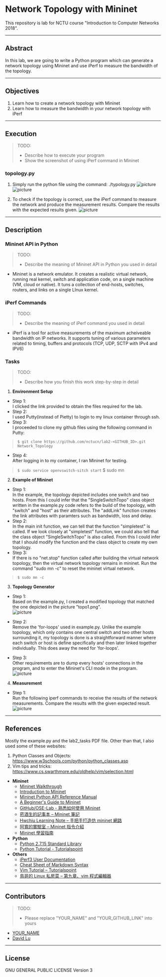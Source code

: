 # Network Topology with Mininet

This repository is lab for NCTU course "Introduction to Computer Networks 2018".

---
## Abstract

In this lab, we are going to write a Python program which can generate a network topology using Mininet and use iPerf to measure the bandwidth of the topology.

---
## Objectives

1. Learn how to create a network topology with Mininet
2. Learn how to measure the bandwidth in your network topology with iPerf

---
## Execution

> TODO: 
> * Describe how to execute your program
> * Show the screenshot of using iPerf command in Mininet

### topology.py

1. Simply run the python file using the command: ./typology.py
![picture](runprogram.JPG)
![picture](runprogram2.JPG)

2. To check if the topology is correct, use the iPerf command to measure the network and produce the measurement results. Compare the results with the expected results given.
![picture](iperfcommand.JPG)

---
## Description

### Mininet API in Python

> TODO:
> * Describe the meaning of Mininet API in Python you used in detail

* Mininet is a network emulator. It creates a realistic virtual network, running real kernel, switch and application code, on a single machine (VM, cloud or native). It tuns a collection of end-hosts, switches, routers, and links on a single LInux kernel. 

### iPerf Commands

> TODO:
> * Describe the meaning of iPerf command you used in detail

* iPerf is a tool for active measurements of the maximum acheiveable bandwidth on IP networks. It supports tuning of various parameters related to timing, buffers and protocols (TCP, UDP, SCTP with IPv4 and IPV6)

### Tasks

> TODO:
> * Describe how you finish this work step-by-step in detail

1. **Environment Setup**<br />
* Step 1: <br />
I clicked the link provided to obtain the files required for the lab.<br />
* Step 2:<br />
I used Putty(instead of Pietty) to login to my linux container through ssh. <br />
* Step 3:<br />
I proceeded to clone my github files using the following command in Putty:<br />
> `$ git clone https://github.com/nctucn/lab2-<GITHUB_ID>.git Network_Topology` <br />

* Step 4:<br />
After logging in to my container, I ran Mininet for testing.<br />
> ` $ sudo service openvswitch-sitch start `
 $ sudo mn

2. **Example of Mininet**
* Step 1: <br />
In the example, the topology depicted includes one switch and two hosts. From this I could infer that the "SingleSwitchTopo" class object written in the example.py code refers to the build of the topology, with "switch" and "host" as their attributes. The "addLink" function creates the link attributes with paramters such as bandwidth, loss and delay.
* Step 2:<br />
In the main init function, we can tell that the function "simpletest" is called. If we look closely at "simpletest" function, we could also tell that the class object "SingleSwitchTopo" is also called. From this I could infer that I should modify the function and the class object to create my own topology.
* Step 3:<br />
If there is no "net.stop" function called after building the virtual network topology, then the virtual network topology remains in mininet. Run the command "sudo mn -c" to reset the mininet virtual network.
> `$ sudo mn -c`


3. **Topology Generator**
* Step 1: <br />
Based on the example.py, I created a modified topology that matched the one depicted in the picture "topo1.png". <br />
![picture](topo1.png)
* Step 2: <br />
Remove the 'for-loops' used in example.py. Unlike the example topology, which only contains one central switch and two other hosts surrounding it, my topology is done is a straightforward manner where each switch or host is define specifically and then later linked together individually. This does away the need for 'for-loops'.<br />

* Step 3: <br />
Other requirements are to dump every hosts' connections in the program, and to enter the Mininet's CLI mode in the program.<br />
![picture](requirements.JPG)

4. **Measurement**
* Step 1: <br />
Run the following iperf commands to receive the results of the network measurements. Compare the results with the given expected result.<br />
![picture](iperfmeasurement.JPG)

---
## References

Mostly the example.py and the lab2_tasks PDF file. Other than that, I also used some of these websites: 
1.	Python Classes and Objects: https://www.w3schools.com/python/python_classes.asp
2.	Vim tips and tricks: https://www.cs.swarthmore.edu/oldhelp/vim/selection.html


* **Mininet**
    * [Mininet Walkthrough](http://mininet.org/walkthrough/)
    * [Introduction to Mininet](https://github.com/mininet/mininet/wiki/Introduction-to-Mininet)
    * [Mininet Python API Reference Manual](http://mininet.org/api/annotated.html)
    * [A Beginner's Guide to Mininet](https://opensourceforu.com/2017/04/beginners-guide-mininet/)
    * [GitHub/OSE-Lab - 熟悉如何使用 Mininet](https://github.com/OSE-Lab/Learning-SDN/blob/master/Mininet/README.md)
    * [菸酒生的記事本 – Mininet 筆記](https://blog.laszlo.tw/?p=81)
    * [Hwchiu Learning Note – 手把手打造仿 mininet 網路](https://hwchiu.com/setup-mininet-like-environment.html)
    * [阿寬的實驗室 – Mininet 指令介紹](https://ting-kuan.blog/2017/11/09/%E3%80%90mininet%E6%8C%87%E4%BB%A4%E4%BB%8B%E7%B4%B9%E3%80%91/)
    * [Mininet 學習指南](https://www.sdnlab.com/11495.html)
* **Python**
    * [Python 2.7.15 Standard Library](https://docs.python.org/2/library/index.html)
    * [Python Tutorial - Tutorialspoint](https://www.tutorialspoint.com/python/)
* **Others**
    * [iPerf3 User Documentation](https://iperf.fr/iperf-doc.php#3doc)
    * [Cheat Sheet of Markdown Syntax](https://www.markdownguide.org/cheat-sheet)
    * [Vim Tutorial – Tutorialspoint](https://www.tutorialspoint.com/vim/index.htm)
    * [鳥哥的 Linux 私房菜 – 第九章、vim 程式編輯器](http://linux.vbird.org/linux_basic/0310vi.php)

---
## Contributors

> TODO:
> * Please replace "YOUR_NAME" and "YOUR_GITHUB_LINK" into yours

* [YOUR_NAME](YOUR_GITHUB_LINK)
* [David Lu](https://github.com/yungshenglu)

---
## License

GNU GENERAL PUBLIC LICENSE Version 3
